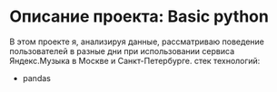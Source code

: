 # Описание проекта: Basic python 
В этом проекте я, анализируя данные, рассматриваю поведение пользователей в разные дни при использовании сервиса Яндекс.Музыка в Москве и Санкт-Петербурге.
стек технологий:
* pandas